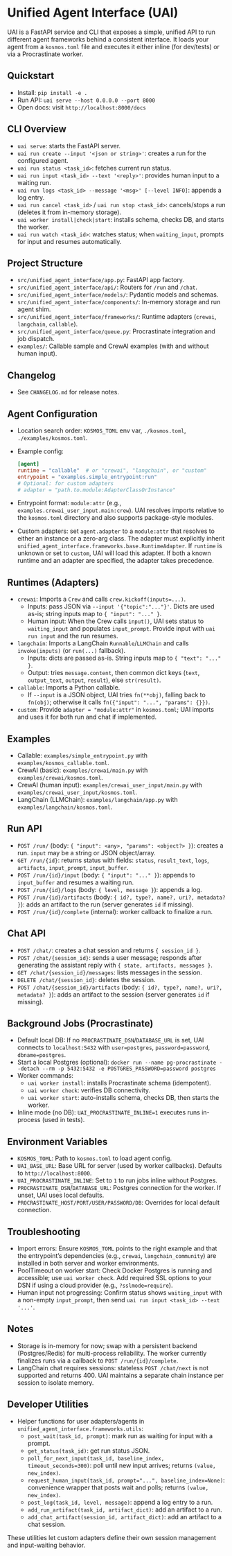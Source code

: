 Unified Agent Interface (UAI)
=============================

UAI is a FastAPI service and CLI that exposes a simple, unified API to run different agent frameworks behind a consistent interface. It loads your agent from a `kosmos.toml` file and executes it either inline (for dev/tests) or via a Procrastinate worker.

Quickstart
----------
- Install: `pip install -e .`
- Run API: `uai serve --host 0.0.0.0 --port 8000`
- Open docs: visit `http://localhost:8000/docs`

CLI Overview
------------
- `uai serve`: starts the FastAPI server.
- `uai run create --input '<json or string>'`: creates a run for the configured agent.
- `uai run status <task_id>`: fetches current run status.
- `uai run input <task_id> --text '<reply>'`: provides human input to a waiting run.
- `uai run logs <task_id> --message '<msg>' [--level INFO]`: appends a log entry.
- `uai run cancel <task_id>` / `uai run stop <task_id>`: cancels/stops a run (deletes it from in-memory storage).
- `uai worker install|check|start`: installs schema, checks DB, and starts the worker.
 - `uai run watch <task_id>`: watches status; when `waiting_input`, prompts for input and resumes automatically.

Project Structure
-----------------
- `src/unified_agent_interface/app.py`: FastAPI app factory.
- `src/unified_agent_interface/api/`: Routers for `/run` and `/chat`.
- `src/unified_agent_interface/models/`: Pydantic models and schemas.
- `src/unified_agent_interface/components/`: In-memory storage and run agent shim.
- `src/unified_agent_interface/frameworks/`: Runtime adapters (`crewai`, `langchain`, `callable`).
- `src/unified_agent_interface/queue.py`: Procrastinate integration and job dispatch.
- `examples/`: Callable sample and CrewAI examples (with and without human input).

Changelog
---------
- See `CHANGELOG.md` for release notes.

Agent Configuration
-------------------
- Location search order: `KOSMOS_TOML` env var, `./kosmos.toml`, `./examples/kosmos.toml`.
- Example config:

  ```toml
  [agent]
  runtime = "callable"  # or "crewai", "langchain", or "custom"
  entrypoint = "examples.simple_entrypoint:run"
  # Optional: for custom adapters
  # adapter = "path.to.module:AdapterClassOrInstance"
  ```

- Entrypoint format: `module:attr` (e.g., `examples.crewai_user_input.main:crew`). UAI resolves imports relative to the `kosmos.toml` directory and also supports package-style modules.
- Custom adapters: set `agent.adapter` to a `module:attr` that resolves to either an instance or a zero-arg class. The adapter must explicitly inherit `unified_agent_interface.frameworks.base.RuntimeAdapter`. If `runtime` is unknown or set to `custom`, UAI will load this adapter. If both a known runtime and an adapter are specified, the adapter takes precedence.

Runtimes (Adapters)
-------------------
- `crewai`: Imports a `Crew` and calls `crew.kickoff(inputs=...)`.
  - Inputs: pass JSON via `--input '{"topic":"..."}'`. Dicts are used as-is; string inputs map to `{ "input": "..." }`.
  - Human input: When the Crew calls `input()`, UAI sets status to `waiting_input` and populates `input_prompt`. Provide input with `uai run input` and the run resumes.
- `langchain`: Imports a LangChain `Runnable`/`LLMChain` and calls `invoke(inputs)` (or `run(...)` fallback).
  - Inputs: dicts are passed as-is. String inputs map to `{ "text": "..." }`.
  - Output: tries `message.content`, then common dict keys (`text`, `output_text`, `output`, `result`), else `str(result)`.
- `callable`: Imports a Python callable.
  - If `--input` is a JSON object, UAI tries `fn(**obj)`, falling back to `fn(obj)`; otherwise it calls `fn({"input": "...", "params": {}})`.
 - `custom`: Provide `adapter = "module:attr"` in `kosmos.toml`; UAI imports and uses it for both run and chat if implemented.

Examples
--------
- Callable: `examples/simple_entrypoint.py` with `examples/kosmos_callable.toml`.
- CrewAI (basic): `examples/crewai/main.py` with `examples/crewai/kosmos.toml`.
- CrewAI (human input): `examples/crewai_user_input/main.py` with `examples/crewai_user_input/kosmos.toml`.
- LangChain (LLMChain): `examples/langchain/app.py` with `examples/langchain/kosmos.toml`.

Run API
-------
- `POST /run/` (body: `{ "input": <any>, "params": <object?> }`): creates a run. `input` may be a string or JSON object/array.
- `GET /run/{id}`: returns status with fields: `status`, `result_text`, `logs`, `artifacts`, `input_prompt`, `input_buffer`.
- `POST /run/{id}/input` (body: `{ "input": "..." }`): appends to `input_buffer` and resumes a waiting run.
- `POST /run/{id}/logs` (body: `{ level, message }`): appends a log.
- `POST /run/{id}/artifacts` (body: `{ id?, type?, name?, uri?, metadata? }`): adds an artifact to the run (server generates `id` if missing).
- `POST /run/{id}/complete` (internal): worker callback to finalize a run.

Chat API
--------
- `POST /chat/`: creates a chat session and returns `{ session_id }`.
- `POST /chat/{session_id}`: sends a user message; responds after generating the assistant reply with `{ state, artifacts, messages }`.
- `GET /chat/{session_id}/messages`: lists messages in the session.
- `DELETE /chat/{session_id}`: deletes the session.
- `POST /chat/{session_id}/artifacts` (body: `{ id?, type?, name?, uri?, metadata? }`): adds an artifact to the session (server generates `id` if missing).

Background Jobs (Procrastinate)
-------------------------------
- Default local DB: If no `PROCRASTINATE_DSN`/`DATABASE_URL` is set, UAI connects to `localhost:5432` with `user=postgres`, `password=password`, `dbname=postgres`.
- Start a local Postgres (optional): `docker run --name pg-procrastinate --detach --rm -p 5432:5432 -e POSTGRES_PASSWORD=password postgres`
- Worker commands:
  - `uai worker install`: installs Procrastinate schema (idempotent).
  - `uai worker check`: verifies DB connectivity.
  - `uai worker start`: auto-installs schema, checks DB, then starts the worker.
- Inline mode (no DB): `UAI_PROCRASTINATE_INLINE=1` executes runs in-process (used in tests).

Environment Variables
---------------------
- `KOSMOS_TOML`: Path to `kosmos.toml` to load agent config.
- `UAI_BASE_URL`: Base URL for server (used by worker callbacks). Defaults to `http://localhost:8000`.
- `UAI_PROCRASTINATE_INLINE`: Set to `1` to run jobs inline without Postgres.
- `PROCRASTINATE_DSN`/`DATABASE_URL`: Postgres connection for the worker. If unset, UAI uses local defaults.
- `PROCRASTINATE_HOST/PORT/USER/PASSWORD/DB`: Overrides for local default connection.

Troubleshooting
---------------
- Import errors: Ensure `KOSMOS_TOML` points to the right example and that the entrypoint’s dependencies (e.g., `crewai`, `langchain_community`) are installed in both server and worker environments.
- PoolTimeout on worker start: Check Docker Postgres is running and accessible; use `uai worker check`. Add required SSL options to your DSN if using a cloud provider (e.g., `?sslmode=require`).
- Human input not progressing: Confirm status shows `waiting_input` with a non-empty `input_prompt`, then send `uai run input <task_id> --text '...'`.

Notes
-----
- Storage is in-memory for now; swap with a persistent backend (Postgres/Redis) for multi-process reliability. The worker currently finalizes runs via a callback to `POST /run/{id}/complete`.
- LangChain chat requires sessions: stateless `POST /chat/next` is not supported and returns 400. UAI maintains a separate chain instance per session to isolate memory.

Developer Utilities
-------------------
- Helper functions for user adapters/agents in `unified_agent_interface.frameworks.utils`:
  - `post_wait(task_id, prompt)`: mark run as waiting for input with a prompt.
  - `get_status(task_id)`: get run status JSON.
  - `poll_for_next_input(task_id, baseline_index, timeout_seconds=300)`: poll until new input arrives; returns `(value, new_index)`.
  - `request_human_input(task_id, prompt="...", baseline_index=None)`: convenience wrapper that posts wait and polls; returns `(value, new_index)`.
  - `post_log(task_id, level, message)`: append a log entry to a run.
  - `add_run_artifact(task_id, artifact_dict)`: add an artifact to a run.
  - `add_chat_artifact(session_id, artifact_dict)`: add an artifact to a chat session.

These utilities let custom adapters define their own session management and input-waiting behavior.

